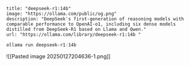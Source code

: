 ```embed
title: "deepseek-r1:14b"
image: "https://ollama.com/public/og.png"
description: "DeepSeek's first-generation of reasoning models with comparable performance to OpenAI-o1, including six dense models distilled from DeepSeek-R1 based on Llama and Qwen."
url: "https://ollama.com/library/deepseek-r1:14b "
```

```powershell
ollama run deepseek-r1:14b
```

![[Pasted image 20250127204636-1.png]]

